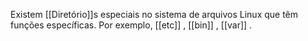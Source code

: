 Existem [[Diretório]]s especiais no sistema de arquivos Linux que têm funções específicas. 
Por exemplo, [[etc]] , [[bin]] , [[var]] .